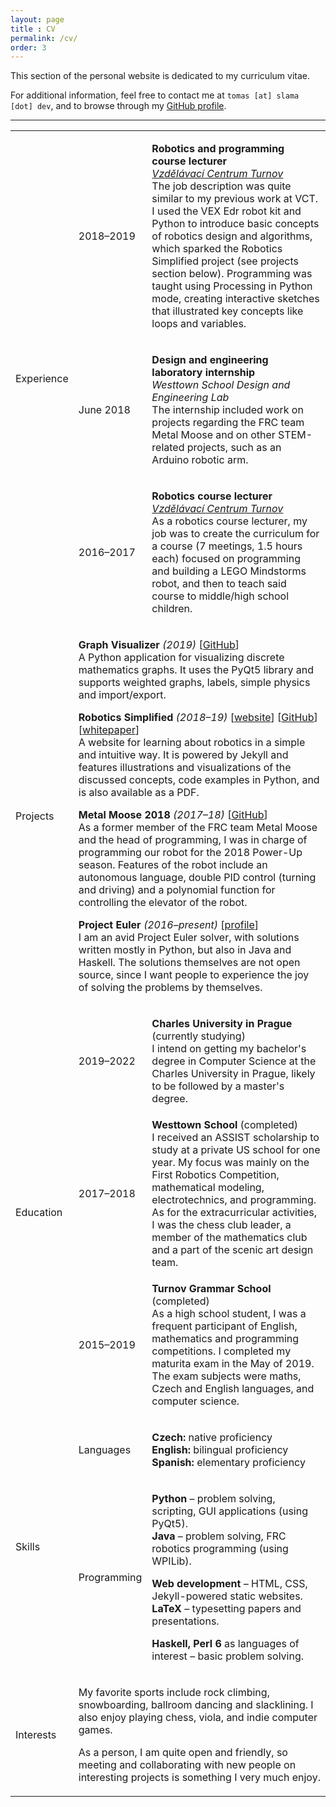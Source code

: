 ```yaml
---
layout: page
title : CV
permalink: /cv/
order: 3
---
```


This section of the personal website is dedicated to my curriculum vitae.

For additional information, feel free to contact me at `tomas [at] slama [dot] dev`, and to browse through my [GitHub profile](https://github.com/xiaoxiae/).

<hr style="margin-bottom: 0;">

<table class="cv-table">

  <tr>
    <td rowspan="3" class="cv-primary-group">
      <p><span>Experience</span></p>
    </td>
    <td class="cv-secondary-group">
      <p><span>2018–2019</span></p>
    </td>
    <td class="cv-content-cell">
      <p>
        <strong>Robotics and programming course lecturer</strong>
		<br>
		<em><a href="http://www.vct.cz/">Vzdělávací Centrum Turnov</a></em>
        <br>
        The job description was quite similar to my previous work at VCT.
		I used the VEX Edr robot kit and Python to introduce basic concepts of robotics design and algorithms, which sparked the Robotics Simplified project (see projects section below).
		Programming was taught using Processing in Python mode, creating interactive sketches that illustrated key concepts like loops and variables.
      </p>
    </td>
  </tr>
  <tr>
    <td class="cv-secondary-group">
      <p><span>June 2018</span></p>
    </td>
    <td class="cv-content-cell">
      <p>
        <strong>Design and engineering laboratory internship</strong>
		<br>
		<em>Westtown School Design and Engineering Lab</em>
        <br>
        The internship included work on projects regarding the FRC team Metal Moose and on other STEM-related projects, such as an Arduino robotic arm.
      </p>
    </td>
  </tr>
  <tr>
    <td class="cv-secondary-group">
      <p><span>2016–2017</span></p>
    </td>
    <td class="cv-content-cell">
      <p>
        <strong>Robotics course lecturer</strong>
		<br>
		<em><a href="http://www.vct.cz/">Vzdělávací Centrum Turnov</a></em>
        <br>
        As a robotics course lecturer, my job was to create the curriculum for a course (7 meetings, 1.5 hours each) focused on programming and building a LEGO Mindstorms robot, and then to teach said course to middle/high school children.
      </p>
    </td>
  </tr>

  <tr class="cv-spacer"></tr>

  <tr>
    <td class="cv-primary-group">
      <p><span>Projects</span></p>
    </td>
    <td colspan="2" class="cv-content-cell">
      <p>
        <strong>Graph Visualizer</strong> <em>(2019)</em> [<a href="https://github.com/xiaoxiae/GraphVisualizer">GitHub</a>]
        <br>
        A Python application for visualizing discrete mathematics graphs.
        It uses the PyQt5 library and supports weighted graphs, labels, simple physics and import/export.
      </p>
      <p>
        <strong>Robotics Simplified</strong> <em>(2018–19)</em> [<a href="http://robotics-simplified.com/">website</a>] [<a href="https://github.com/xiaoxiae/Robotics-Simplified-Website">GitHub</a>] [<a href="https://github.com/xiaoxiae/soc-paper-2019">whitepaper</a>]
        <br>
        A website for learning about robotics in a simple and intuitive way.
        It is powered by Jekyll and features illustrations and visualizations of the discussed concepts, code examples in Python, and is also available as a PDF.
      </p>
      <p>
        <strong>Metal Moose 2018</strong> <em>(2017–18)</em> [<a href="https://github.com/MetalMooseFRC/MetalMoose2018">GitHub</a>]
        <br>
        As a former member of the FRC team Metal Moose and the head of programming, I was in charge of programming our robot for the 2018 Power-Up season.
        Features of the robot include an autonomous language, double PID control (turning and driving) and a polynomial function for controlling the elevator of the robot.
      </p>
      <p>
        <strong>Project Euler </strong> <em>(2016–present)</em> [<a href="https://projecteuler.net/progress=thexiaoxiae">profile</a>]
        <br>
        I am an avid Project Euler solver, with solutions written mostly in Python, but also in Java and Haskell.
        The solutions themselves are not open source, since I want people to experience the joy of solving the problems by themselves.
      </p>
    </td>
  </tr>

  <tr class="cv-spacer"></tr>

  <tr>
    <td rowspan="3" class="cv-primary-group">
      <p><span>Education</span></p>
    </td>
    <td class="cv-secondary-group">
      <p><span>2019–2022</span></p>
    </td>
    <td class="cv-content-cell">
    <p>
      <strong>Charles University in Prague</strong> (currently studying)
      <br>
      I intend on getting my bachelor's degree in Computer Science at the Charles University in Prague, likely to be followed by a master's degree.
    </p>
    </td>
  </tr>
  <tr>
    <td class="cv-secondary-group">
      <p><span>2017–2018</span></p>
  	</td>
    <td class="cv-content-cell">
      <strong>Westtown School</strong> (completed)
      <br>
      I received an ASSIST scholarship to study at a private US school for one year. My focus was mainly on the First Robotics Competition, mathematical modeling, electrotechnics, and programming.
	  As for the extracurricular activities, I was the chess club leader, a member of the mathematics club and a part of the scenic art design team.
    </td>
  </tr>
  <tr>
    <td class="cv-secondary-group">
      <p><span>2015–2019</span></p>
    </td>
    <td class="cv-content-cell">
    <p>
      <strong>Turnov Grammar School</strong> (completed)
      <br>
	  As a high school student, I was a frequent participant of English, mathematics and programming competitions.
	  I completed my maturita exam in the May of 2019. The exam subjects were maths, Czech and English languages, and computer science.
    </p>
    </td>
  </tr>

  <tr class="cv-spacer"></tr>

  <tr>
    <td rowspan="2" class="cv-primary-group">
      <p><span>Skills</span></p>
    </td>
    <td class="cv-secondary-group">
      <p><span>Languages</span></p>
  	</td>
    <td class="cv-content-cell">
      <p>
	  	<strong>Czech: </strong>native proficiency
		<br>
		<strong>English: </strong>bilingual proficiency
		<br>
		<strong>Spanish: </strong>elementary proficiency
      </p>
    </td>
  </tr>
  <tr>
    <td class="cv-secondary-group">
      <p><span>Programming</span></p>
    </td>
    <td class="cv-content-cell">
      <p>
	    <strong>Python</strong> – problem solving, scripting, GUI applications (using PyQt5).
		<br>
		<strong>Java</strong> – problem solving, FRC robotics programming (using WPILib).
      </p>
	  <p>
		<strong>Web development</strong> – HTML, CSS, Jekyll-powered static websites.
		<br>
		<strong>LaTeX</strong> – typesetting papers and presentations.
	  </p>
      <p>
	  	<strong>Haskell, Perl 6</strong> as languages of interest – basic problem solving.
      </p>
    </td>
  </tr>

  <tr class="cv-spacer"></tr>

  <tr>
    <td class="cv-primary-group">
      <p><span>Interests</span></p>
    </td>
    <td colspan="2" class="cv-content-cell">
      <p>
        My favorite sports include rock climbing, snowboarding, ballroom dancing and slacklining.
        I also enjoy playing chess, viola, and indie computer games.
      </p>
      <p>
        As a person, I am quite open and friendly, so meeting and collaborating with new people on interesting projects is something I very much enjoy.
      </p>
    </td>
  </tr>
</table>
